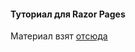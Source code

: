 #### Туториал для Razor Pages    
Материал взят [отсюда](https://learn.microsoft.com/ru-ru/aspnet/core/tutorials/razor-pages/?view=aspnetcore-6.0) 